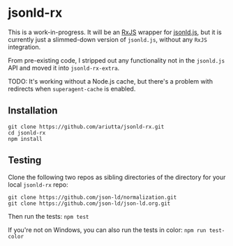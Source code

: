 # jsonld-rx

This is a work-in-progress. It will be an [RxJS](https://github.com/Reactive-Extensions/RxJS) wrapper for [jsonld.js](https://github.com/digitalbazaar/jsonld.js), but it is currently just a slimmed-down version of `jsonld.js`, without any `RxJS` integration.

From pre-existing code, I stripped out any functionality not in the `jsonld.js` API and moved it into `jsonld-rx-extra`.

TODO: It's working without a Node.js cache, but there's a problem with redirects when `superagent-cache` is enabled.

## Installation

```
git clone https://github.com/ariutta/jsonld-rx.git
cd jsonld-rx
npm install
```

## Testing

Clone the following two repos as sibling directories of the directory for your local `jsonld-rx` repo:

```
git clone https://github.com/json-ld/normalization.git
git clone https://github.com/json-ld/json-ld.org.git
```

Then run the tests: `npm test`

If you're not on Windows, you can also run the tests in color: `npm run test-color`
